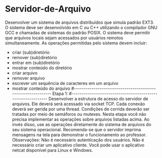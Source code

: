 # Servidor-de-Arquivo
Desenvolver um sistema de arquivos distribuídos que simula padrão EXT3. O sistema deve ser desenvolvido em C ou C++ utilizando o compilador GNU GCC e chamadas de sistemas do padrão POSIX. O sistema deve permitir que arquivos locais sejam acessados por usuários remotos simultaneamente. 
As operações permitidas pelo sistema devem incluir:  
- criar (sub)diretório 
- remover (sub)diretório 
- entrar em (sub)diretório 
- mostrar conteúdo do diretório 
- criar arquivo  
- remover arquivo 
- escrever um sequência de caracteres em um arquivo 
- mostrar conteúdo do arquivo 
#--------------------------------------------------------------
                            Etapa 1:
#--------------------------------------------------------------
Desenvolver a estrutura de acesso do servidor de arquivos. Ele deverá será acessado via socket TCP. Cada conexão deverá ser gerida por uma thread. Condições de corrida deverão ser tratadas por meio de semáforos ou mutexes. Nesta etapa você não precisa implementar as operações sobre arquivos listadas acima. Ao invés disso, use as operações diretamente do sistema de arquivos do seu sistema operacional. Recomenda-se que o servidor imprima mensagens na tela para demonstrar o funcionamento ao professor.  Observações:  Não é necessário autenticação dos usuários. Não é necessário criar um aplicativo cliente. Você pode usar o aplicativo netcat disponível para Linux e Windows.
